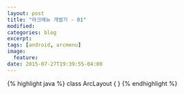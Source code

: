 ```yaml
---
layout: post
title: "아크메뉴 개발기 - 01"
modified:
categories: blog
excerpt:
tags: [android, arcmenu]
image:
  feature:
date: 2015-07-27T19:39:55-04:00
---
```


{% highlight java %}
class ArcLayout {
}
{% endhighlight %}
